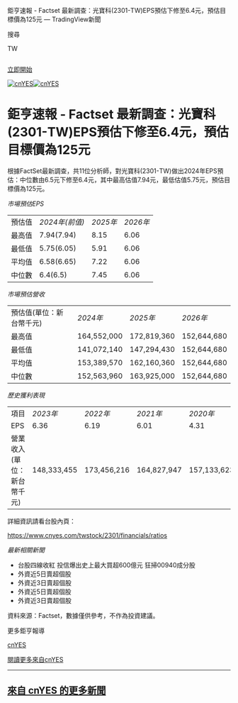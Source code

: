  鉅亨速報 - Factset 最新調查：光寶科(2301-TW)EPS預估下修至6.4元，預估目標價為125元 — TradingView新聞





















































































































 



搜尋

TW




![]()

[立即開始](/pricing/?source=header_go_pro_button&feature=start_free_trial)

[![cnYES](https://s3.tradingview.com/news/logo/cnyes--theme-light.svg)![cnYES](https://s3.tradingview.com/news/logo/cnyes--theme-dark.svg)](https://cnyes.com/)

# 鉅亨速報 - Factset 最新調查：光寶科(2301-TW)EPS預估下修至6.4元，預估目標價為125元

根據FactSet最新調查，共11位分析師，對光寶科(2301-TW)做出2024年EPS預估：中位數由6.5元下修至6.4元，其中最高估值7.94元，最低估值5.75元，預估目標價為125元。

*市場預估EPS*

|  |  |  |  |
| --- | --- | --- | --- |
| 預估值 | *2024年(前值)* | *2025年* | *2026年* |
| 最高值 | 7.94(7.94) | 8.15 | 6.06 |
| 最低值 | 5.75(6.05) | 5.91 | 6.06 |
| 平均值 | 6.58(6.65) | 7.22 | 6.06 |
| 中位數 | 6.4(6.5) | 7.45 | 6.06 |

*市場預估營收*

|  |  |  |  |
| --- | --- | --- | --- |
| 預估值(單位：新台幣千元) | *2024年* | *2025年* | *2026年* |
| 最高值 | 164,552,000 | 172,819,360 | 152,644,680 |
| 最低值 | 141,072,140 | 147,294,430 | 152,644,680 |
| 平均值 | 153,389,570 | 162,160,360 | 152,644,680 |
| 中位數 | 152,563,960 | 163,925,000 | 152,644,680 |

*歷史獲利表現*

|  |  |  |  |  |
| --- | --- | --- | --- | --- |
| 項目 | *2023年* | *2022年* | *2021年* | *2020年* |
| EPS | 6.36 | 6.19 | 6.01 | 4.31 |
| 營業收入(單位：新台幣千元) | 148,333,455 | 173,456,216 | 164,827,947 | 157,133,623 |

詳細資訊請看台股內頁：

https://www.cnyes.com/twstock/2301/financials/ratios

*最新相關新聞*

* 台股四線收紅 投信爆出史上最大買超600億元 狂掃00940成分股
* 外資近5日賣超個股
* 外資近3日賣超個股
* 外資近5日賣超個股
* 外資近3日賣超個股

資料來源：Factset，數據僅供參考，不作為投資建議。

更多鉅亨報導

[cnYES](/news/providers/cnyes)

[閱讀更多來自cnYES](https://cnyes.com/)

---

## [來自 cnYES 的更多新聞](/news-flow/?provider=cnyes)